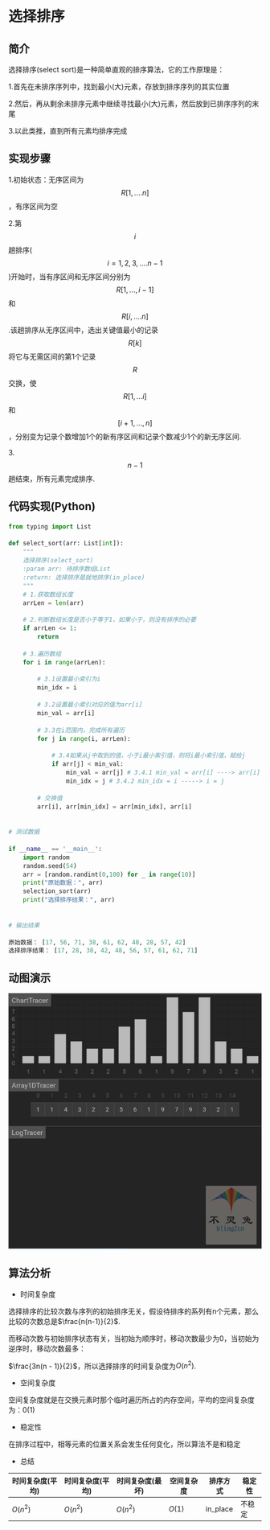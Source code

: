 # 选择排序

## 简介

选择排序(select sort)是一种简单直观的排序算法，它的工作原理是：

1.首先在未排序序列中，找到最小(大)元素，存放到排序序列的其实位置

2.然后，再从剩余未排序元素中继续寻找最小(大)元素，然后放到已排序序列的末尾

3.以此类推，直到所有元素均排序完成

## 实现步骤

1.初始状态：无序区间为$$R[1, ....n]$$，有序区间为空

2.第$$i$$趟排序($$i = 1, 2, 3, ....n - 1$$)开始时，当有序区间和无序区间分别为$$R[1,..., i - 1]$$和$$R[i, ....n]$$.该趟排序从无序区间中，选出关键值最小的记录$$R[k]$$将它与无需区间的第1个记录$$R$$交换，使$$R[1,...i]$$和$$[i + 1, ... ,n]$$，分别变为记录个数增加1个的新有序区间和记录个数减少1个的新无序区间.

3.$$n - 1$$趟结束，所有元素完成排序.

## 代码实现(Python)

```python
from typing import List

def select_sort(arr: List[int]):
    """
    选择排序(select_sort)
    :param arr: 待排序数组List
    :return: 选择排序是就地排序(in_place)
    """
    # 1.获取数组长度
    arrLen = len(arr)
    
    # 2.判断数组长度是否小于等于1，如果小于，则没有排序的必要
    if arrLen <= 1:
        return
    
    # 3.遍历数组
    for i in range(arrLen):
        
        # 3.1设置最小索引为i
        min_idx = i
        
        # 3.2设置最小索引对应的值为arr[i]
        min_val = arr[i]
        
        # 3.3在i范围内，完成所有遍历
        for j in range(i, arrLen):
            
            # 3.4如果从j中取到的值，小于i最小索引值，则将i最小索引值，赋给j
            if arr[j] < min_val:
                min_val = arr[j] # 3.4.1 min_val = arr[i] ----> arr[i] = arr[j]
                min_idx = j # 3.4.2 min_idx = i -----> i = j
                
        # 交换值
        arr[i], arr[min_idx] = arr[min_idx], arr[i]

        
# 测试数据

if __name__ == '__main__':
    import random
    random.seed(54)
    arr = [random.randint(0,100) for _ in range(10)]
    print("原始数据：", arr)
    selection_sort(arr)
    print("选择排序结果：", arr)
    
    
# 输出结果

原始数据： [17, 56, 71, 38, 61, 62, 48, 28, 57, 42]
选择排序结果： [17, 28, 38, 42, 48, 56, 57, 61, 62, 71]
```

## 动图演示

 <img src="Images/18650071e521c35afd50bf07223b0670.gif" alt="选择排序动画演示" style="zoom:150%;" /> 

## 算法分析

-   时间复杂度

选择排序的比较次数与序列的初始排序无关，假设待排序的系列有n个元素，那么比较的次数总是$\frac{n(n-1)}{2}$.

而移动次数与初始排序状态有关，当初始为顺序时，移动次数最少为0，当初始为逆序时，移动次数最多：

$\frac{3n(n - 1)}{2}$，所以选择排序的时间复杂度为$O(n^2)$.

-   空间复杂度

空间复杂度就是在交换元素时那个临时遍历所占的内存空间，平均的空间复杂度为：$0(1)$

-   稳定性

在排序过程中，相等元素的位置关系会发生任何变化，所以算法不是和稳定

-   总结

| 时间复杂度(平均) | 时间复杂度(平均) | 时间复杂度(最坏) | 空间复杂度 | 排序方式 | 稳定性 |
| ---------------- | ---------------- | ---------------- | ---------- | -------- | ------ |
| $O(n^2)$         | $O(n^2)$         | $O(n^2)$         | $O(1)$     | in_place | 不稳定 |



